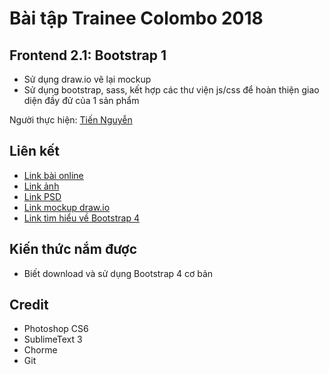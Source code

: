# Bài tập Trainee Colombo 2018

## Frontend 2.1: Bootstrap 1

* Sử dụng draw.io vẽ lại mockup
* Sử dụng bootstrap, sass, kết hợp các thư viện js/css để hoàn thiện giao diện đầy đử của 1 sản phẩm

Người thực hiện: [ Tiến Nguyễn ](https://github.com/tiennguyen98)

## Liên kết

* [Link bài online](http://nguyentien.me/front-end2.4/)
* [Link ảnh](https://tiennguyen98.github.io/front-end2.4/img.html)
* [Link PSD](https://github.com/tiennguyen98/front-end2.4/blob/master/Chi%20tiet.psd)
* [Link mockup draw.io](https://drive.google.com/file/d/1HvLJNvZdIEFd5JYegih2ohxkg_bDbgqw/view)
* [Link tìm hiểu về Bootstrap 4](https://gist.github.com/tiennguyen98/ebefe06b499a551a89a64de5f71640b6)

## Kiến thức nắm được
* Biết download và sử dụng Bootstrap 4 cơ bản

## Credit
* Photoshop CS6
* SublimeText 3
* Chorme
* Git
